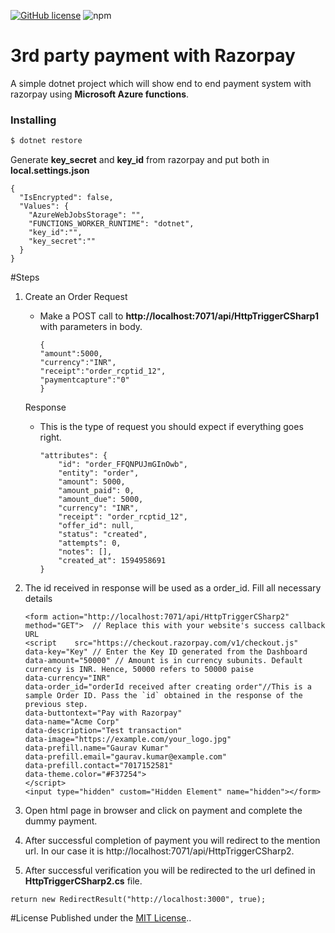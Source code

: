[![GitHub license](https://img.shields.io/github/license/officialsanjaysharma/razorpay-payment-system-dotnet-core?style=flat-square)](https://github.com/officialsanjaysharma/3rd-party-payment-azure-functions-Csharp-razorpay/blob/master/License)
![npm](https://img.shields.io/npm/v/ng-offline?color=blue&style=flat-square)

# 3rd party payment with Razorpay

A simple dotnet project which will show end to end payment system with razorpay using <b>Microsoft Azure functions</b>.

### Installing

```bash
$ dotnet restore
```

Generate <b>key_secret</b> and <b>key_id</b> from razorpay and put both in <b>local.settings.json</b>

```
{
  "IsEncrypted": false,
  "Values": {
    "AzureWebJobsStorage": "",
    "FUNCTIONS_WORKER_RUNTIME": "dotnet",
    "key_id":"",
    "key_secret":""
  }
}
```

#Steps

1. Create an Order 
  Request
    - Make a POST call to <b>http://localhost:7071/api/HttpTriggerCSharp1</b> with parameters in body.
        ```
        {
        "amount":5000,
        "currency":"INR",
        "receipt":"order_rcptid_12",
        "paymentcapture":"0"
        }
        ```

   Response
    - This is the type of request you should expect if everything goes right.
      ```
      "attributes": {
          "id": "order_FFQNPUJmGInOwb",
          "entity": "order",
          "amount": 5000,
          "amount_paid": 0,
          "amount_due": 5000,
          "currency": "INR",
          "receipt": "order_rcptid_12",
          "offer_id": null,
          "status": "created",
          "attempts": 0,
          "notes": [],
          "created_at": 1594958691
      }
      ```
2. The id received in response will be used as a order_id.
   Fill all necessary details
    ```
    <form action="http://localhost:7071/api/HttpTriggerCSharp2" method="GET">  // Replace this with your website's success callback URL
    <script    src="https://checkout.razorpay.com/v1/checkout.js"    
    data-key="Key" // Enter the Key ID generated from the Dashboard    
    data-amount="50000" // Amount is in currency subunits. Default currency is INR. Hence, 50000 refers to 50000 paise    
    data-currency="INR"    
    data-order_id="orderId received after creating order"//This is a sample Order ID. Pass the `id` obtained in the response of the previous step.    
    data-buttontext="Pay with Razorpay"    
    data-name="Acme Corp"    
    data-description="Test transaction"    
    data-image="https://example.com/your_logo.jpg"    
    data-prefill.name="Gaurav Kumar"    
    data-prefill.email="gaurav.kumar@example.com"    
    data-prefill.contact="7017152581"    
    data-theme.color="#F37254">
    </script>
    <input type="hidden" custom="Hidden Element" name="hidden"></form>
    ```
3. Open html page in browser and click on payment and complete the dummy payment.
4. After successful completion of payment you will redirect to the mention url. In our case it is http://localhost:7071/api/HttpTriggerCSharp2.
5. After successful verification you will be redirected to the url defined in <b>HttpTriggerCSharp2.cs</b> file.
  ```
  return new RedirectResult("http://localhost:3000", true);
  ```
#License
Published under the [MIT License](https://github.com/officialsanjaysharma/3rd-party-payment-azure-functions-Csharp-razorpay/blob/master/License)..
